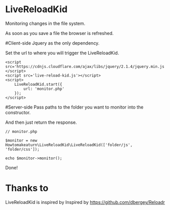 # LiveReloadKid

Monitoring changes in the file system. 

As soon as you save a file the browser is refreshed.

#Client-side
Jquery as the only dependency.

Set the url to where you will trigger the LiveReloadKid.
```
<script src='https://cdnjs.cloudflare.com/ajax/libs/jquery/2.1.4/jquery.min.js'></script>
<script src='live-reload-kid.js'></script>
<script>
    LiveReloadKid.start({
        url: 'monitor.php'
    });
</script>
```
#Server-side
Pass paths to the folder you want to monitor into the constructor.

And then just return the response.
```
// monitor.php

$monitor = new Howtomakeaturn\LiveReloadKid\LiveReloadKid(['folder/js', 'folder/css']);

echo $monitor->monitor();
```

Done!

# Thanks to
LiveReloadKid is inspired by Inspired by https://github.com/dbergey/Reloadr
